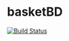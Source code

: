 # basketBD

[![Build
Status](https://travis-ci.com/igorrecioh/basketBD.svg?branch=master)](https://travis-ci.org/igorrecioh/basketBD)
